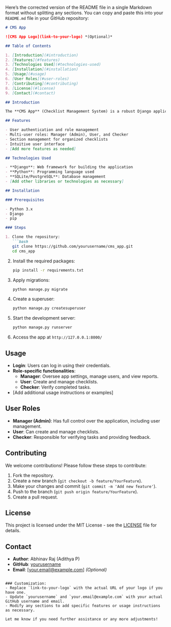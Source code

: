 Here’s the corrected version of the README file in a single Markdown format without splitting any sections. You can copy and paste this into your `README.md` file in your GitHub repository:

```markdown
# CMS App

![CMS App Logo](link-to-your-logo) *(Optional)*

## Table of Contents

1. [Introduction](#introduction)
2. [Features](#features)
3. [Technologies Used](#technologies-used)
4. [Installation](#installation)
5. [Usage](#usage)
6. [User Roles](#user-roles)
7. [Contributing](#contributing)
8. [License](#license)
9. [Contact](#contact)

## Introduction

The **CMS App** (Checklist Management System) is a robust Django application designed for Chartered Accountants to streamline checklist management. It provides various functionalities tailored to different user roles, enhancing productivity and efficiency.

## Features

- User authentication and role management
- Multi-user roles: Manager (Admin), User, and Checker
- Section management for organized checklists
- Intuitive user interface
- [Add more features as needed]

## Technologies Used

- **Django**: Web framework for building the application
- **Python**: Programming language used
- **SQLite/PostgreSQL**: Database management
- [Add other libraries or technologies as necessary]

## Installation

### Prerequisites

- Python 3.x
- Django
- pip

### Steps

1. Clone the repository:
   ```bash
   git clone https://github.com/yourusername/cms_app.git
   cd cms_app
   ```

2. Install the required packages:
   ```bash
   pip install -r requirements.txt
   ```

3. Apply migrations:
   ```bash
   python manage.py migrate
   ```

4. Create a superuser:
   ```bash
   python manage.py createsuperuser
   ```

5. Start the development server:
   ```bash
   python manage.py runserver
   ```

6. Access the app at `http://127.0.0.1:8000/`

## Usage

- **Login**: Users can log in using their credentials.
- **Role-specific functionalities**:
  - **Manager**: Oversee app settings, manage users, and view reports.
  - **User**: Create and manage checklists.
  - **Checker**: Verify completed tasks.
- [Add additional usage instructions or examples]

## User Roles

- **Manager (Admin)**: Has full control over the application, including user management.
- **User**: Can create and manage checklists.
- **Checker**: Responsible for verifying tasks and providing feedback.

## Contributing

We welcome contributions! Please follow these steps to contribute:

1. Fork the repository.
2. Create a new branch (`git checkout -b feature/YourFeature`).
3. Make your changes and commit (`git commit -m 'Add new feature'`).
4. Push to the branch (`git push origin feature/YourFeature`).
5. Create a pull request.

## License

This project is licensed under the MIT License - see the [LICENSE](LICENSE) file for details.

## Contact

- **Author**: Abhinav Raj (Adithya P)
- **GitHub**: [yourusername](https://github.com/yourusername)
- **Email**: [your.email@example.com] *(Optional)*
```

### Customization:
- Replace `link-to-your-logo` with the actual URL of your logo if you have one.
- Update `yourusername` and `your.email@example.com` with your actual GitHub username and email.
- Modify any sections to add specific features or usage instructions as necessary.

Let me know if you need further assistance or any more adjustments!
